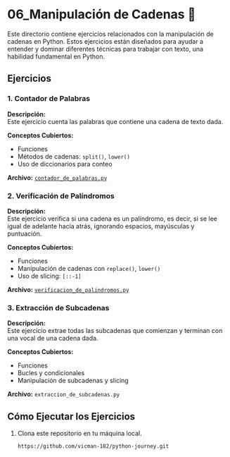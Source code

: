 # 06_Manipulación de Cadenas 🧵

Este directorio contiene ejercicios relacionados con la manipulación de cadenas en Python. Estos ejercicios están diseñados para ayudar a entender y dominar diferentes técnicas para trabajar con texto, una habilidad fundamental en Python.

## Ejercicios

### 1. Contador de Palabras
**Descripción:**  
Este ejercicio cuenta las palabras que contiene una cadena de texto dada.

**Conceptos Cubiertos:**
- Funciones
- Métodos de cadenas: `split()`, `lower()`
- Uso de diccionarios para conteo

**Archivo:** [`contador_de_palabras.py`](contador_de_palabras.py)

### 2. Verificación de Palíndromos
**Descripción:**  
Este ejercicio verifica si una cadena es un palíndromo, es decir, si se lee igual de adelante hacia atrás, ignorando espacios, mayúsculas y puntuación.

**Conceptos Cubiertos:**
- Funciones
- Manipulación de cadenas con `replace()`, `lower()`
- Uso de slicing: `[::-1]`

**Archivo:** [`verificacion_de_palindromos.py`](verificacion_de_palindromos.py)

### 3. Extracción de Subcadenas
**Descripción:**  
Este ejercicio extrae todas las subcadenas que comienzan y terminan con una vocal de una cadena dada.

**Conceptos Cubiertos:**
- Funciones
- Bucles y condicionales
- Manipulación de subcadenas y slicing

**Archivo:** `extraccion_de_subcadenas.py`

## Cómo Ejecutar los Ejercicios

1. Clona este repositorio en tu máquina local.
   ```bash
   https://github.com/vicman-182/python-journey.git
   ```
